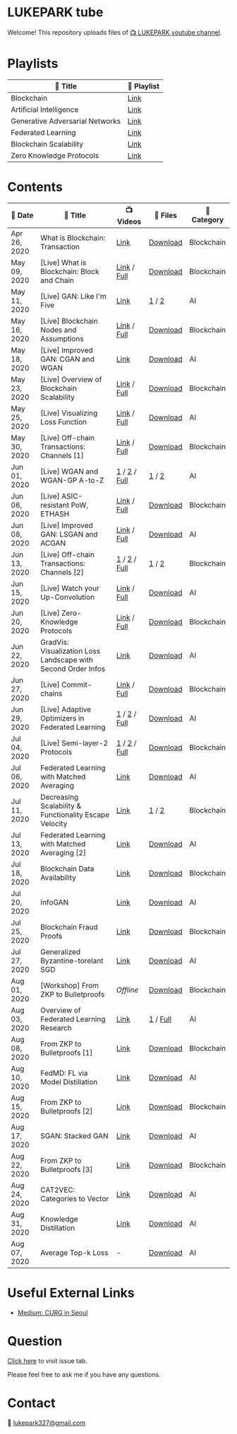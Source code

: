 # LUKEPARK tube

Welcome! This repository uploads files of [:tv: LUKEPARK youtube channel](https://www.youtube.com/channel/UCfZYxcaoifm4vEBevdk-i7w).

<!--
# Schedule
| :date: Date | :book: Title |
|---|---|
| Every Sat. | All about Blockchain |
| Every Mon. | All about Artificial Intelligence |
-->
<!--
* and V-log infrequently.
-->

# Playlists

| :book: Title | :paperclip: Playlist |
|---|---|
| Blockchain | [Link](https://www.youtube.com/playlist?list=PLARB0SINpZ85ZC3vgWPcrCrNsEiW6ZMjk) |
| Artificial Intelligence | [Link](https://www.youtube.com/playlist?list=PLARB0SINpZ866obduFbK3xowd0JQy3PNw) |
| Generative Adversarial Networks | [Link](https://www.youtube.com/playlist?list=PLARB0SINpZ86F3Rpa3l-z_pbhJIJDTsNP) |
| Federated Learning | [Link](https://www.youtube.com/playlist?list=PLARB0SINpZ86jOfJz_QQ4bqmZP51by1vl) |
| Blockchain Scalability | [Link](https://www.youtube.com/playlist?list=PLARB0SINpZ85XPpZPFStyum7iBQLOGwl6) |
| Zero Knowledge Protocols | [Link](https://www.youtube.com/playlist?list=PLARB0SINpZ860x42JbhsnrzqHpAVsi_5m) |

# Contents

<!--
| May 03, 2020 | AMD Ryzen 3400G PC and Maplestory | [Link](https://youtu.be/rsNfZtAIToY) | - | Vlog |
| May 17, 2020 | Forest of Endurance, Gomoku, and Coffee | [Link](https://youtu.be/sVaY9c2msoE) | - | Vlog |
-->

| :date: Date  | :book: Title | :tv: Videos | :floppy_disk: Files | :pushpin: Category |
|---|---|---|---|---|
| Apr 26, 2020 | What is Blockchain: Transaction | [Link](https://youtu.be/oN3uQi7sd_E) | [Download](https://github.com/lukepark327/lukepark-tube/raw/master/lectures/what_is_blockchain_transaction.pdf) | Blockchain |
| May 09, 2020 | [Live] What is Blockchain: Block and Chain | [Link](https://youtu.be/qJZHPnCUbbQ) / [Full](https://youtu.be/USGZ8etoOHg) | [Download](https://github.com/lukepark327/lukepark-tube/raw/master/lectures/what_is_blockchain_block_and_chain.pdf) | Blockchain | 
| May 11, 2020 | [Live] GAN: Like I'm Five | [Link](https://youtu.be/Cck0kj-XITI) | [1](https://github.com/lukepark327/lukepark-tube/raw/master/lectures/NN_and_tensor_basic.pdf) / [2](https://github.com/lukepark327/lukepark-tube/raw/master/lectures/GAN_basic_DCGAN.pdf) | AI |
| May 16, 2020 | [Live] Blockchain Nodes and Assumptions | [Link](https://youtu.be/5DUqF8KXy_k) / [Full](https://youtu.be/xtUvzdPKCtw) | [Download](https://github.com/lukepark327/lukepark-tube/raw/master/lectures/nodes_and_assumptions.pdf) | Blockchain |
| May 18, 2020 | [Live] Improved GAN: CGAN and WGAN | [Link](https://youtu.be/yK7R8wbwQXI) | [Download](https://github.com/lukepark327/lukepark-tube/raw/master/lectures/CGAN_and_WGAN.pdf) | AI |
| May 23, 2020 | [Live] Overview of Blockchain Scalability | [Link](https://youtu.be/YM5V9OKtfpQ) / [Full](https://youtu.be/xtUvzdPKCtw) | [Download](https://github.com/lukepark327/lukepark-tube/raw/master/lectures/blockchain_scalability.pdf) | Blockchain |
| May 25, 2020 | [Live] Visualizing Loss Function | [Link](https://youtu.be/sqDAmDI2SSc) / [Full](https://youtu.be/FlTHals6rPM) | [Download](https://github.com/lukepark327/lukepark-tube/raw/master/lectures/visualizing_loss_function.pdf) | AI |
| May 30, 2020 | [Live] Off-chain Transactions: Channels [1] | [Link](https://youtu.be/yvVtm2DWNq8) / [Full](https://youtu.be/DCVYbYrKm7o) | [Download](https://github.com/lukepark327/lukepark-tube/raw/master/lectures/channel_1.pdf) | Blockchain |
| Jun 01, 2020 | [Live] WGAN and WGAN-GP A-to-Z | [1](https://youtu.be/FGP20ciUxlo) / [2](https://youtu.be/B15xtUqWgLc) / [Full](https://youtu.be/H0qHSW5CUf4) | [1](https://github.com/lukepark327/lukepark-tube/raw/master/lectures/Divergences.pdf) / [2](https://github.com/lukepark327/lukepark-tube/raw/master/lectures/WGAN_and_WGAN-GP.pdf) | AI |
| Jun 06, 2020 | [Live] ASIC-resistant PoW, ETHASH | [Link](https://youtu.be/VTFDuoPoyoo) / [Full](https://youtu.be/s4dnBTifkD8) | [Download](https://github.com/lukepark327/lukepark-tube/raw/master/lectures/ASIC_resistant.pdf) | Blockchain |
| Jun 08, 2020 | [Live] Improved GAN: LSGAN and ACGAN | [Link](https://youtu.be/bqXFcRIhf0I) / [Full](https://youtu.be/D6tLFX355Rs) | [Download](https://github.com/lukepark327/lukepark-tube/raw/master/lectures/LSGAN_and_ACGAN.pdf) | AI |
| Jun 13, 2020 | [Live] Off-chain Transactions: Channels [2] | [1](https://youtu.be/_nBUskdKCgs) / [2](https://youtu.be/ey2g7WZrcx8) / [Full](https://youtu.be/99y462vicw0) | [1](https://github.com/lukepark327/lukepark-tube/raw/master/lectures/channel_2.pdf) / [2](https://github.com/lukepark327/lukepark-tube/raw/master/lectures/routing.pdf) | Blockchain |
| Jun 15, 2020 | [Live] Watch your Up-Convolution  | [Link](https://youtu.be/eHYR9uGACL0) / [Full](https://youtu.be/BgwjGDz4Y0w) | [Download](https://github.com/lukepark327/lukepark-tube/raw/master/lectures/watch_your_up_conv.pdf) | AI |
| Jun 20, 2020 | [Live] Zero-Knowledge Protocols | [Link](https://youtu.be/PODXHdgoPyI) / [Full](https://youtu.be/v89wkEs6V0s) | [Download](https://github.com/lukepark327/lukepark-tube/raw/master/lectures/zero_knowlegde_proofs.pdf) | Blockchain |
| Jun 22, 2020 | GradVis: Visualization Loss Landscape with Second Order Infos | [Link](https://youtu.be/ci8NI45BSGE) | [Download](https://github.com/lukepark327/lukepark-tube/raw/master/lectures/Viz_Eigen_vec.pdf) | AI |
| Jun 27, 2020 | [Live] Commit-chains | [Link](https://youtu.be/P8yegmlam1g) / [Full](https://youtu.be/45Jf83pc0dw) | [Download](https://github.com/lukepark327/lukepark-tube/raw/master/lectures/commit_chain.pdf) | Blockchain |
| Jun 29, 2020 | [Live] Adaptive Optimizers in Federated Learning | [1](https://youtu.be/OtDU3Ha6erw) / [2](https://youtu.be/Zf20QuYysCA) / [Full](https://youtu.be/oWD4z4DcHXs) | [Download](https://github.com/lukepark327/lukepark-tube/raw/master/lectures/Adaptive_Federated_Optimization.pdf) | AI |
| Jul 04, 2020 | [Live] Semi-layer-2 Protocols | [1](https://youtu.be/HZ5SUXPS60o) / [2](https://youtu.be/-UJvMBvltow) / [Full](https://youtu.be/QxjngWq5mRM) | [Download](https://github.com/lukepark327/lukepark-tube/raw/master/lectures/semi_layer_2_protocols.pdf) | Blockchain |
| Jul 06, 2020 | Federated Learning with Matched Averaging | [Link](https://youtu.be/oKGP0ouJEhk) | [Download](https://github.com/lukepark327/lukepark-tube/raw/master/lectures/FL_with_Matched_Averaging.pdf) | AI |
| Jul 11, 2020 | Decreasing Scalability & Functionality Escape Velocity | [Link](https://youtu.be/jGTaditcyVA) | [1](https://github.com/lukepark327/lukepark-tube/raw/master/lectures/decreasing_scalability.pdf) / [2](https://github.com/lukepark327/lukepark-tube/raw/master/lectures/functionality_escape_velocity.pdf) | Blockchain |
| Jul 13, 2020 | Federated Learning with Matched Averaging [2] | [Link](https://youtu.be/c9JWMseTgZ4) | [Download](https://github.com/lukepark327/lukepark-tube/raw/master/lectures/FL_with_Matched_Averaging_2.pdf) | AI |
| Jul 18, 2020 | Blockchain Data Availability | [Link](https://youtu.be/KkWeUqG-UyA) | [Download](https://github.com/lukepark327/lukepark-tube/raw/master/lectures/data_availability.pdf) | Blockchain |
| Jul 20, 2020 | InfoGAN | [Link](https://youtu.be/TRGcb9CR6VE) | [Download](https://github.com/lukepark327/lukepark-tube/raw/master/lectures/InfoGAN.pdf) | AI |
| Jul 25, 2020 | Blockchain Fraud Proofs | [Link](https://youtu.be/m-Ok1xLwj9A) | [Download](https://github.com/lukepark327/lukepark-tube/raw/master/lectures/fraud_proofs.pdf) | Blockchain |
| Jul 27, 2020 | Generalized Byzantine-torelant SGD | [Link](https://youtu.be/aUJyGjb1Bxg) | [Download](https://github.com/lukepark327/lukepark-tube/raw/master/lectures/byzantine_tolerant_SGD.pdf) | AI |
| Aug 01, 2020 | [Workshop] From ZKP to Bulletproofs | *Offline* | [Download](https://github.com/lukepark327/lukepark-tube/raw/master/lectures/from_zkp_to_bulletproofs.pdf) | Blockchain |
| Aug 03, 2020 | Overview of Federated Learning Research | [Link](https://youtu.be/rgx5UC1PG5k) | [1](https://github.com/lukepark327/lukepark-tube/raw/master/lectures/FL_summary_short.pdf) / [Full](https://github.com/lukepark327/lukepark-tube/raw/master/lectures/FL_summary_full.pdf) | AI |
| Aug 08, 2020 | From ZKP to Bulletproofs [1] | [Link](https://youtu.be/4t56vVtuoE0) | [Download](https://github.com/lukepark327/lukepark-tube/raw/master/lectures/bulletproofs_1.pdf) | Blockchain |
| Aug 10, 2020 | FedMD: FL via Model Distillation | [Link](https://youtu.be/Vxe9kX3Far8) | [Download](https://github.com/lukepark327/lukepark-tube/raw/master/lectures/fedMD.pdf) | AI |
| Aug 15, 2020 | From ZKP to Bulletproofs [2] | [Link](https://youtu.be/H9cS95hlvSY) | [Download](https://github.com/lukepark327/lukepark-tube/raw/master/lectures/bulletproofs_2.pdf) | Blockchain |
| Aug 17, 2020 | SGAN: Stacked GAN | [Link](https://youtu.be/jWChERzUoY8) | [Download](https://github.com/lukepark327/lukepark-tube/raw/master/lectures/SGAN.pdf) | AI |
| Aug 22, 2020 | From ZKP to Bulletproofs [3] | [Link](https://youtu.be/xiK8bIai0rU) | [Download](https://github.com/lukepark327/lukepark-tube/raw/master/lectures/bulletproofs_3.pdf) | Blockchain |
| Aug 24, 2020 | CAT2VEC: Categories to Vector | [Link](https://youtu.be/Ot8niBW_FGs) | [Download](https://github.com/lukepark327/lukepark-tube/raw/master/lectures/CAT2VEC.pdf) | AI |
| Aug 31, 2020 | Knowledge Distillation | [Link](https://youtu.be/xmfc_mXoZI8) | [Download](https://github.com/lukepark327/lukepark-tube/raw/master/lectures/knowledge_distillation.pdf) | AI | 
| Aug 07, 2020 | Average Top-k Loss | - | [Download](https://github.com/lukepark327/lukepark-tube/raw/master/lectures/Average_Top-k_Loss.pdf) | AI | 

<!--
| Aug 29, 2020 | Data Availability Proofs [1] | - | - | Blockchain |
| Sep 05, 2020 | Data Availability Proofs [2] | - | - | Blockchain |
-->

# Useful External Links

* [Medium: CURG in Seoul](https://medium.com/curg)

# Question

[Click here](https://github.com/lukepark327/lukepark-tube/issues) to visit issue tab.

Please feel free to ask me if you have any questions.

# Contact

:email: lukepark327@gmail.com
